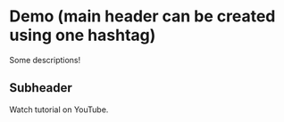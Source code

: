 # Demo (main header can be created using one hashtag)

Some descriptions!

## Subheader

Watch tutorial on YouTube.